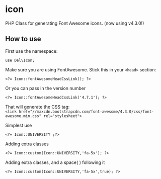 icon
====

PHP Class for generating Font Awesome icons. (now using v4.3.0!)

How to use
----------
First use the namespace:<br />
```
use Del\Icon;
```
Make sure you are using FontAwesome. Stick this in your `<head>` section:<br />
```
<?= Icon::fontAwesomeHeadCssLink(); ?>
```
Or you can pass in the version number
```
<?= Icon::fontAwesomeHeadCssLink('4.7.1'); ?>
```
That will generate the CSS <link> tag:<br />
`<link href="//maxcdn.bootstrapcdn.com/font-awesome/4.3.0/css/font-awesome.min.css" rel="stylesheet">`

Simplest use
```
<?= Icon::UNIVERSITY ;?>
```

Adding extra classes
```
<?= Icon::custom(Icon::UNIVERSITY,'fa-5x'); ?>
```

Adding extra classes, and a space(&nbsp;) following it
```
<?= Icon::custom(Icon::UNIVERSITY,'fa-5x',true); ?>
```
